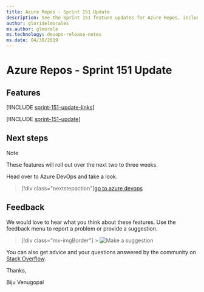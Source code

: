```yaml
---
title: Azure Repos - Sprint 151 Update
description: See the Sprint 151 feature updates for Azure Repos, including next steps.
author: gloridelmorales
ms.author: glmorale
ms.technology: devops-release-notes
ms.date: 04/30/2019
---
```


# Azure Repos - Sprint 151 Update

## Features

[!INCLUDE [sprint-151-update-links](../includes/repos/sprint-151-update-links.md)]

[!INCLUDE [sprint-151-update](../includes/repos/sprint-151-update.md)]

## Next steps

> [!NOTE]
> These features will roll out over the next two to three weeks.

Head over to Azure DevOps and take a look.

> [!div class="nextstepaction"][go to azure devops](https://go.microsoft.com/fwlink/?LinkId=307137&campaign=o~msft~docs~product-vsts~release-notes)

## Feedback

We would love to hear what you think about these features. Use the feedback menu to report a problem or provide a suggestion.

> [!div class="mx-imgBorder"] > ![Make a suggestion](../../media/make-a-suggestion.png)

You can also get advice and your questions answered by the community on [Stack Overflow](https://stackoverflow.com/questions/tagged/azure-devops).

Thanks,

Biju Venugopal
